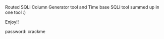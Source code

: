Routed SQLi Column Generator tool and Time base SQLi tool summed up in one tool :)

Enjoy!!

password: crackme
